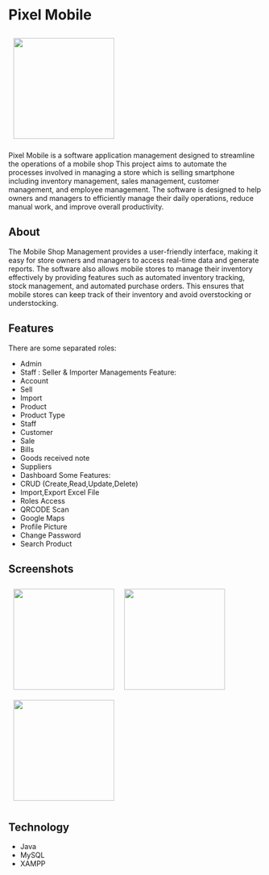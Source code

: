 # Pixel Mobile

<img src="/images/app_icon.jpg" align="center"
width="200" height="200" hspace="10" vspace="10">

Pixel Mobile is a software application management designed to streamline the operations of a mobile shop
This project aims to automate the processes involved in managing a store which is selling smartphone 
including inventory management, sales management, customer management, and employee management. 
The software is designed to help owners and managers to efficiently manage their daily operations, 
reduce manual work, and improve overall productivity.

## About

The Mobile Shop Management provides a user-friendly interface, making it easy for store owners and managers to access real-time data and generate reports.
The software also allows mobile stores to manage their inventory effectively by providing features such as automated inventory tracking, stock management, and automated purchase orders. 
This ensures that mobile stores can keep track of their inventory and avoid overstocking or understocking.


## Features
There are some separated roles:
- Admin
- Staff : Seller & Importer
Managements Feature:
- Account
- Sell
- Import
- Product
- Product Type
- Staff
- Customer
- Sale
- Bills
- Goods received note
- Suppliers
- Dashboard
Some Features:
- CRUD (Create,Read,Update,Delete)
- Import,Export Excel File
- Roles Access
- QRCODE Scan
- Google Maps
- Profile Picture
- Change Password
- Search Product



## Screenshots
[<img src="/images/new_order.png" align="left"
width="200"
    hspace="10" vspace="10">](/images/new_order.png)
[<img src="/images/order_details.png" align="center"
width="200"
    hspace="10" vspace="10">](/images/order_details.png)
[<img src="/images/shot_order_list.png" align="center"
width="200"
    hspace="10" vspace="10">](/images/shot_order_list.png)


## Technology
- Java
- MySQL
- XAMPP


